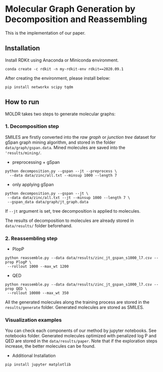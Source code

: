 # Molecular Graph Generation by Decomposition and Reassembling

This is the implementation of our paper. 


## Installation
Install RDKit using Anaconda or Miniconda environment. 

```
conda create -c rdkit -n my-rdkit-env rdkit==2020.09.1
```
After creating the environment, please install below:
```
pip install networkx scipy tqdm
```

## How to run
MOLDR takes two steps to generate molecular graphs: 

### 1. Decomposition step  
SMILES are firstly converted into the *raw graph* or *junction tree* dataset for gSpan graph mining algorithm, and stored in the folder `data/graph/gspan.data`. 
Mined molecules are saved into the `'results/mining/`. 
 
- preprocessing + gSpan

```
python decomposition.py --gspan --jt --preprocess \
  --data data/zinc/all.txt --minsup 1000 --length 7
```

- only applying gSpan

```
python decomposition.py --gspan --jt \
 --data data/zinc/all.txt --jt --minsup 1000 --length 7 \
 --gspan_data data/graph/jt_graph.data
```

If `--jt` argument is set, tree decomposition is applied to molecules.

The results of decomposition to molecules are already stored in `data/results/` folder beforehand.


### 2. Reassembling step

- PlopP

```
python reassemble.py --data data/results/zinc_jt_gspan_s1000_l7.csv --prop PlogP \
 --rollout 1000 --max_wt 1200
```

- QED

```
python reassemble.py --data data/results/zinc_jt_gspan_s1000_l7.csv --prop QED \
 --rollout 10000 --max_wt 350
```


All the generated molecules along the training process are stored in the `results/generate` folder.
Generated molecules are stored as SMILES.


### Visualization examples
You can check each components of our method by jupyter notebooks. See notebooks folder.
Generated molecules optimized with penalized log P and QED are stored in the `data/results/paper`.
Note that if the exploration steps increase, the better molecules can be found.

- Additional Installation

```
pip install jupyter matplotlib
``` 